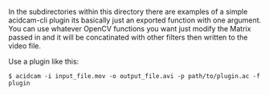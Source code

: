 In the subdirectories within this directory there are examples of a simple acidcam-cli plugin
its basically just an exported function with one argument.
You can use whatever OpenCV functions you want just modify the Matrix passed 
in and it will be concatinated with other filters then written to the video file.

Use a plugin like this:
	
	$ acidcam -i input_file.mov -o output_file.avi -p path/to/plugin.ac -f plugin


